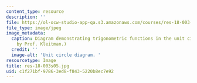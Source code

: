 ```yaml
---
content_type: resource
description: ''
file: https://ol-ocw-studio-app-qa.s3.amazonaws.com/courses/res-18-003-calculus-for-beginners-and-artists-spring-2005/c1f271bf97863ed8f8435220b8ec7e92_res-18-003s05.jpg
file_type: image/jpeg
image_metadata:
  caption: Diagram demonstrating trigonometric functions in the unit circle. (Figure
    by Prof. Kleitman.)
  credit: ''
  image-alt: 'Unit circle diagram. '
resourcetype: Image
title: res-18-003s05.jpg
uid: c1f271bf-9786-3ed8-f843-5220b8ec7e92
---
```


